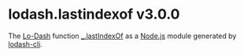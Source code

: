 # lodash.lastindexof v3.0.0

The [Lo-Dash](https://lodash.com/) function [_.lastIndexOf](http://lodash.com/docs#lastIndexOf) as a [Node.js](http://nodejs.org/) module generated by [lodash-cli](https://www.npmjs.com/package/lodash-cli).
